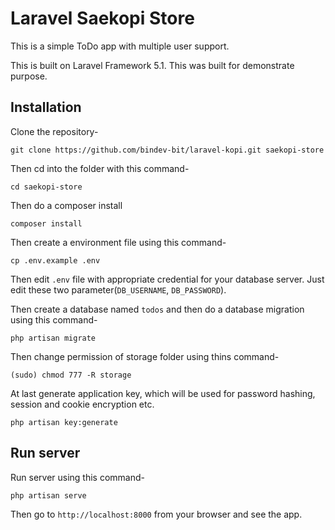 # Laravel Saekopi Store

This is a simple ToDo app with multiple user support.

This is built on Laravel Framework 5.1. This was built for demonstrate purpose.

## Installation

Clone the repository-

```
git clone https://github.com/bindev-bit/laravel-kopi.git saekopi-store
```

Then cd into the folder with this command-

```
cd saekopi-store
```

Then do a composer install

```
composer install
```

Then create a environment file using this command-

```
cp .env.example .env
```

Then edit `.env` file with appropriate credential for your database server. Just edit these two parameter(`DB_USERNAME`, `DB_PASSWORD`).

Then create a database named `todos` and then do a database migration using this command-

```
php artisan migrate
```

Then change permission of storage folder using thins command-

```
(sudo) chmod 777 -R storage
```

At last generate application key, which will be used for password hashing, session and cookie encryption etc.

```
php artisan key:generate
```

## Run server

Run server using this command-

```
php artisan serve
```

Then go to `http://localhost:8000` from your browser and see the app.
